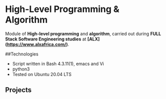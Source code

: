 # High-Level Programming & Algorithm

Module of **High-level programming** and **algorithm**, carried out during **FULL Stack Software Engineering studies** at **[ALX] (https://www.alxafrica.com/)**.

##Technologies

* Script written in Bash 4.3.11(1), emacs and Vi
* python3
* Tested on Ubuntu 20.04 LTS
## Projects
